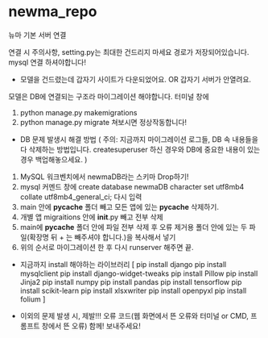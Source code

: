 # newma_repo
 뉴마 기본 서버 연결

연결 시 주의사항, setting.py는 최대한 건드리지 마세요 경로가 저장되어있습니다.
mysql 연결 하셔야합니다!


* 모델을 건드렸는데 갑자기 사이트가 다운되었어요. OR 갑자기 서버가 안열려요.

모델은 DB에 연결되는 구조라 마이그레이션 해야합니다.
터미널 창에 
1. python manage.py makemigrations
2. python manage.py migrate
쳐보시면 정상작동합니다!


* DB 문제 발생시 해결 방법
( 주의: 지금까지 마이그레이션 로그들, DB 속 내용들을 다 삭제하는 방법입니다. createsuperuser 하신 경우와 DB에 중요한 내용이 있는 경우 백업해놓으세요. )

1. MySQL 워크벤치에서 newmaDB라는 스키마 Drop하기!
2. mysql 커멘드 창에 create database newmaDB character set utf8mb4 collate utf8mb4_general_ci; 다시 입력
3. main 안에 __pycache__ 폴더 빼고 모든 앱에 있는 __pycache__ 삭제하기.
4. 개별 앱 migraitions 안에 __init__.py 빼고 전부 삭제
5. main에 __pycache__ 폴더 안에 파일 전부 삭제 후 오류 제거용 폴더 안에 있는 두 파일(확장명 뒤 + 는 빼주셔야 합니다.)을 복사해서 넣기
6. 위의 순서로 마이그레이션 한 후 다시 runserver 해주면 끝.



* 지금까지 install 해야하는 라이브러리
[
    pip install django
    pip install mysqlclient
    pip install django-widget-tweaks
    pip install Pillow
    pip install Jinja2
    pip install numpy
    pip install pandas
    pip install tensorflow
    pip install scikit-learn
    pip install xlsxwriter
    pip install openpyxl
    pip install folium
]

* 이외의 문제 발생 시, 제발!!! 오류 코드(웹 화면에서 뜬 오류와 터미널 or CMD, 프롬프트 창에서 뜬 오류) 함께! 보내주세요!